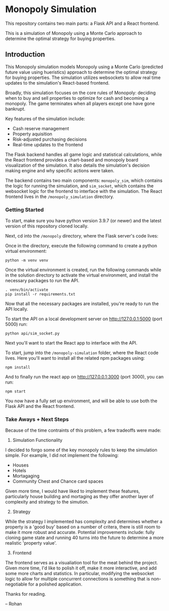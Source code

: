 # Monopoly Simulation

This repository contains two main parts: a Flask API and a React frontend.

This is a simulation of Monopoly using a Monte Carlo approach to determine the optimal strategy for buying properties.

## Introduction

This Monopoly simulation models Monopoly using a Monte Carlo (predicted future value using hueristics) approach to determine the optimal strategy for buying properties. The simulation utilizes websockets to allow real time updates to the simulation's React-based frontend.

Broadly, this simulation focuses on the core rules of Monopoly: deciding when to buy and sell properties to optimize for cash and becoming a monopoly. The game terminates when all players except one have gone bankrupt.

Key features of the simulation include:
- Cash reserve management
- Property aquisition
- Risk-adjusted purchasing decisions
- Real-time updates to the frontend

The Flask backend handles all game logic and statistical calculations, while the React frontend provides a chart-based and monopoly board visualization of the simulation. It also details the simulation's decision making engine and why specific actions were taken.

The backend contains two main components: `monopoly_sim`, which contains the logic for running the simulation, and `sim_socket`, which contains the websocket logic for the frontend to interface with the simulation. The React frontend lives in the `/monopoly_simulation` directory.


### Getting Started

To start, make sure you have python version 3.9.7 (or newer) and the latest version of this repository cloned locally. 

Next, cd into the `/monopoly` directory, where the Flask server's code lives:

Once in the directory, execute the following command to create a python virtual environment:

`python -m venv venv`

Once the virtual environment is created, run the following commands while in the solution directory to activate the virtual environment, and install the necessary packages to run the API.
```
. venv/bin/activate
pip install -r requirements.txt

```
Now that all the necessary packages are installed, you're ready to run the API locally.

To start the API on a local development server on http://127.0.0.1:5000 (port 5000) run:

`python api/sim_socket.py`


Next you'll want to start the React app to interface with the API.

To start, jump into the `/monopoly-simulation` folder, where the React code lives. Here you'll want to install all the related npm packages using:

`npm install`

And to finally run the react app on http://127.0.0.1:3000 (port 3000), you can run:

`npm start`

You now have a fully set up environment, and will be able to use both the Flask API and the React frontend.

### Take Aways + Next Steps

Because of the time contraints of this problem, a few tradeoffs were made:

1) Simulation Functionality

I decided to forgo some of the key monopoly rules to keep the simulation simple. For example, I did not implement the following:
- Houses
- Hotels
- Mortagaging
- Community Chest and Chance card spaces

Given more time, I would have liked to implement these features, particularly house building and mortaging as they offer another layer of complexity and strategy to the simution.


2) Strategy

While the strategy I implemented has complexity and determines whether a property is a 'good buy' based on a number of critera, there is still room to make it more robust and accurate. Potential improvements include: fully cloning game state and running 40 turns into the future to determine a more realistic 'property value'.

3) Frontend

The frontend serves as a visualiation tool for the meat behind the project. Given more time, I'd like to polish it off, make it more interactive, and add some more charts and statistics. In particular, modifying the websocket logic to allow for multiple concurrent connections is something that is non-negotiable for a polished application.



Thanks for reading.

&ndash; Rohan